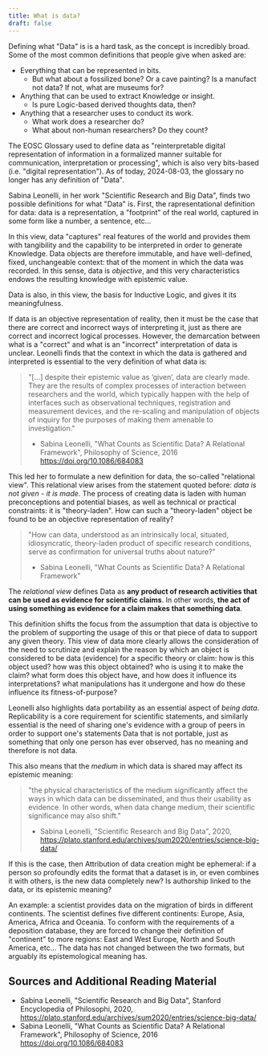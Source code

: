 ```yaml
---
title: What is data?
draft: false
---
```


Defining what "Data" is is a hard task, as the concept is incredibly broad.
Some of the most common definitions that people give when asked are:
- Everything that can be represented in bits.
    - But what about a fossilized bone? Or a cave painting? Is a manufact not data? If not, what are museums for?
- Anything that can be used to extract Knowledge or insight.
    - Is pure Logic-based derived thoughts data, then?
- Anything that a researcher uses to conduct its work.
    - What work does a researcher do?
    - What about non-human researchers? Do they count?

The EOSC Glossary used to define data as "reinterpretable digital representation of information in a formalized manner suitable for communication, interpretation or processing", which is also very bits-based (i.e. "digital representation").
As of today, 2024-08-03, the glossary no longer has any definition of "Data".

Sabina Leonelli, in her work "Scientific Research and Big Data", finds two possible definitions for what "Data" is.
First, the rapresentational definition for data: data is a representation, a "footprint" of the real world, captured in some form like a number, a sentence, etc...

In this view, data "captures" real features of the world and provides them with tangibility and the capability to be interpreted in order to generate Knowledge.
Data objects are therefore immutable, and have well-defined, fixed, unchangeable context: that of the moment in which the data was recorded. In this sense, data is *objective*, and this very characteristics endows the resulting knowledge with epistemic value.

Data is also, in this view, the basis for Inductive Logic, and gives it its meaningfulness.

If data is an objective representation of reality, then it must be the case that there are correct and incorrect ways of interpreting it, just as there are correct and incorrect logical processes. However, the demarcation between what is a "correct" and what is an "incorrect" interpretation of data is unclear.
Leonelli finds that the context in which the data is gathered and interpreted is essential to the very definition of what data is:

> "[...] despite their epistemic value as ‘given’, data are clearly made. They are the results of complex processes of interaction between researchers and the world, which typically happen with the help of interfaces such as observational techniques, registration and measurement devices, and the re-scaling and manipulation of objects of inquiry for the purposes of making them amenable to investigation."
> - Sabina Leonelli, "What Counts as Scientific Data? A Relational Framework", Philosophy of Science, 2016 https://doi.org/10.1086/684083

This led her to formulate a new definition for data, the so-called "relational view".
This relational view arises from the statement quoted before: *data is not given - it is made*.
The process of creating data is laden with human preconceptions and potential biases, as well as technical or practical constraints: it is "theory-laden".
How can such a "theory-laden" object be found to be an objective representation of reality?

> "How can data, understood as an intrinsically local, situated, idiosyncratic, theory-laden product of specific research conditions, serve as confirmation for universal truths about nature?"
> - Sabina Leonelli, "What Counts as Scientific Data? A Relational Framework"

The *relational view* defines Data as **any product of research activities that can be used as evidence for scientific claims**.
In other words, **the act of using something as evidence for a claim makes that something data**.

This definition shifts the focus from the assumption that data is objective to the problem of supporting the usage of this or that piece of data to support any given theory.
This view of data more clearly allows the consideration of the need to scrutinize and explain the reason by which an object is considered to be data (evidence) for a specific theory or claim:  how is this object used? how was this object obtained? who is using it to make the claim? what form does this object have, and how does it influence its interpretations? what manipulations has it undergone and how do these influence its fitness-of-purpose?

Leonelli also highlights data portability as an essential aspect of *being data*. 
Replicability is a core requirement for scientific statements, and similarly essential is the need of sharing one's evidence with a group of peers in order to support one's statements
Data that is not portable, just as something that only one person has ever observed, has no meaning and therefore is not data.

This also means that the *medium* in which data is shared may affect its epistemic meaning: 
> "the physical characteristics of the medium significantly affect the ways in which data can be disseminated, and thus their usability as evidence. In other words, when data change medium, their scientific significance may also shift."
> - Sabina Leonelli, "Scientific Research and Big Data", 2020, https://plato.stanford.edu/archives/sum2020/entries/science-big-data/

If this is the case, then Attribution of data creation might be ephemeral: if a person so profoundly edits the format that a dataset is in, or even combines it with others, is the new data completely new? Is authorship linked to the data, or its epistemic meaning?

An example: a scientist provides data on the migration of birds in different continents. The scientist defines five different continents: Europe, Asia, America, Africa and Oceania. To conform with the requirements of a deposition database, they are forced to change their definition of "continent" to more regions: East and West Europe, North and South America, etc... The data has not changed between the two formats, but arguably its epistemological meaning has.

## Sources and Additional Reading Material

- Sabina Leonelli, "Scientific Research and Big Data", Stanford Encyclopedia of Philosophi, 2020, https://plato.stanford.edu/archives/sum2020/entries/science-big-data/
- Sabina Leonelli, "What Counts as Scientific Data? A Relational Framework", Philosophy of Science, 2016 https://doi.org/10.1086/684083
